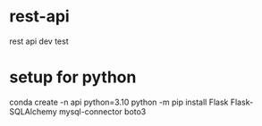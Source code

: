 # rest-api
rest api dev test

# setup for python 
conda create -n api python=3.10
python -m pip install Flask  Flask-SQLAlchemy mysql-connector boto3